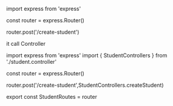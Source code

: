 

import express from 'express'

const router = express.Router()

router.post('/create-student')

it call Controller


import express from 'express'
import { StudentControllers } from './student.controller'

const router = express.Router()



router.post('/create-student',StudentControllers.createStudent)


export const StudentRoutes = router

<!-- router nijei Object so its does not need Object -->